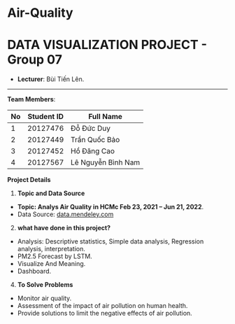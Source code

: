 # Air-Quality
# DATA VISUALIZATION PROJECT - Group 07

- **Lecturer**: Bùi Tiến Lên.

---

**Team Members**:

| **No**  | **Student ID** | **Full Name**         |
| ------- | -------------- | ----------------------|
| 1       | 20127476			 | Đỗ Đức Duy            |
| 2       | 20127449       | Trần Quốc Bảo         |
| 3       | 20127452       | Hồ Đăng Cao           |
| 4       | 20127567       | Lê Nguyễn Bình Nam    |

**Project Details**
1. **Topic and Data Source**
- **Topic: Analys Air Quality in HCMc Feb 23, 2021 – Jun 21, 2022**.
- Data Source: [data.mendeley.com]([https://danso.org/the-gioi/](https://data.mendeley.com/datasets/pk6tzrjks8/1))

2. **what have done in this project?**
- Analysis: Descriptive statistics, Simple data analysis, Regression analysis, interpretation.
- PM2.5 Forecast by LSTM.
- Visualize And Meaning.
- Dashboard.

4. **To Solve Problems**
- Monitor air quality.
- Assessment of the impact of air pollution on human health.
- Provide solutions to limit the negative effects of air pollution.
